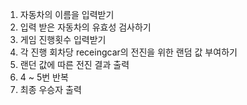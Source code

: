 1. 자동차의 이름을 입력받기
2. 입력 받은 자동차의 유효성 검사하기
3. 게임 진행횟수 입력받기
4. 각 진행 회차당 receingcar의 전진을 위한 랜덤 값 부여하기
5. 랜던 값에 따른 전진 결과 출력
6. 4 ~ 5번 반복
7. 최종 우승자 출력